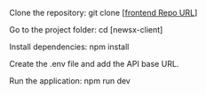 
Clone the repository: git clone [[frontend Repo URL](https://github.com/abdulkader33447/newsx-client)]

Go to the project folder: cd [newsx-client]

Install dependencies: npm install

Create the .env file and add the API base URL.

Run the application: npm run dev